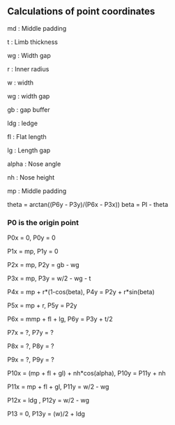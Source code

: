 ## Calculations of point coordinates

md : Middle padding

t : Limb thickness 

wg : Width gap

r : Inner radius

w : width

wg : width gap

gb : gap buffer

ldg : ledge

fl : Flat length

lg : Length gap

alpha : Nose angle

nh : Nose height

mp : Middle padding

theta = arctan((P6y - P3y)/(P6x - P3x))
beta  = PI - theta

### P0 is the origin point
P0x = 0, P0y = 0

P1x = mp, P1y = 0

P2x = mp, P2y = gb - wg

P3x = mp, P3y = w/2 - wg - t

P4x = mp + r*(1-cos(beta), P4y = P2y + r*sin(beta)

P5x = mp + r, P5y = P2y

P6x = mmp + fl + lg,  P6y = P3y + t/2 

P7x = ?, P7y = ?

P8x = ?, P8y = ?

P9x = ?, P9y = ?

P10x = (mp + fl + gl) + nh*cos(alpha),  P10y = P11y + nh

P11x = mp + fl + gl, P11y = w/2 - wg

P12x = ldg , P12y = w/2 - wg

P13 = 0, P13y = (w)/2 + ldg 














